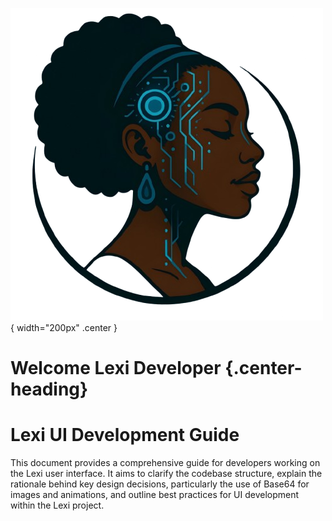 ![Lexi Logo](Icon.png){ width="200px" .center }



# Welcome Lexi Developer {.center-heading}



# Lexi UI Development Guide

This document provides a comprehensive guide for developers working on the Lexi user interface. It aims to clarify the codebase structure, explain the rationale behind key design decisions, particularly the use of Base64 for images and animations, and outline best practices for UI development within the Lexi project.


